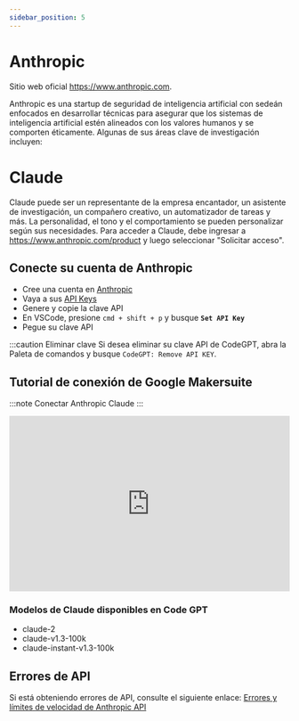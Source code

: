 ```yaml
---
sidebar_position: 5
---
```


# Anthropic
Sitio web oficial https://www.anthropic.com. 

Anthropic es una startup de seguridad de inteligencia artificial con sedeán enfocados en desarrollar técnicas para asegurar que los sistemas de inteligencia artificial estén alineados con los valores humanos y se comporten éticamente. Algunas de sus áreas clave de investigación incluyen:

# Claude
Claude puede ser un representante de la empresa encantador, un asistente de investigación, un compañero creativo, un automatizador de tareas y más. La personalidad, el tono y el comportamiento se pueden personalizar según sus necesidades. Para acceder a Claude, debe ingresar a https://www.anthropic.com/product y luego seleccionar "Solicitar acceso".

## Conecte su cuenta de Anthropic
- Cree una cuenta en  [Anthropic](https://console.anthropic.com/)
- Vaya a sus [API Keys](https://console.anthropic.com/account/keys)
- Genere y copie la clave API
- En VSCode, presione ```cmd + shift + p``` y busque **`Set API Key`**
- Pegue su clave API

:::caution Eliminar clave Si desea eliminar su clave API de CodeGPT, abra la Paleta de comandos y busque `CodeGPT: Remove API KEY`.

## Tutorial de conexión de Google Makersuite
:::note Conectar Anthropic Claude ::: 
<iframe width="100%" height="315" src="https://www.youtube.com/embed/1Xs1QVKhmZ8?si=IZHm0mZlO_8hGStT" title="YouTube video player" frameborder="0" allow="accelerometer; autoplay; clipboard-write; encrypted-media; gyroscope; picture-in-picture; web-share" allowfullscreen></iframe>

### Modelos de Claude disponibles en Code GPT
- claude-2
- claude-v1.3-100k
- claude-instant-v1.3-100k

## Errores de API

Si está obteniendo errores de API, consulte el siguiente enlace: [Errores y límites de velocidad de Anthropic API](https://docs.anthropic.com/claude/reference/errors-and-rate-limits)

